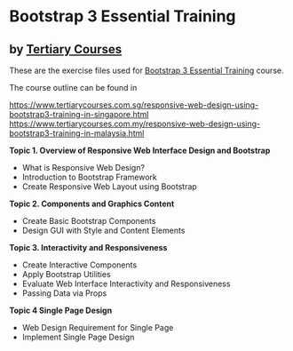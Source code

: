 # Bootstrap 3 Essential Training
## by [Tertiary Courses](https://www.tertiarycourses.com.sg/)

These are the exercise files used for [Bootstrap 3 Essential Training](https://www.tertiarycourses.com.sg/responsive-web-design-using-bootstrap3-training-in-singapore.html) course. 

The course outline can be found in 

https://www.tertiarycourses.com.sg/responsive-web-design-using-bootstrap3-training-in-singapore.html
https://www.tertiarycourses.com.my/responsive-web-design-using-bootstrap3-training-in-malaysia.html

<p><strong>Topic 1. Overview of Responsive Web Interface Design and Bootstrap</strong></p>
<ul>
<li>What is Responsive Web Design?</li>
<li>Introduction to Bootstrap Framework</li>
<li>Create Responsive Web Layout using Bootstrap</li>
</ul>
<p><strong>Topic 2. Components and Graphics Content</strong></p>
<ul>
<li>Create Basic Bootstrap Components</li>
<li>Design GUI with Style and Content Elements</li>
</ul>
<p><strong>Topic 3. Interactivity and Responsiveness</strong></p>
<ul>
<li>Create Interactive Components</li>
<li>Apply Bootstrap Utilities</li>
<li>Evaluate Web Interface Interactivity and Responsiveness</li>
<li>Passing Data via Props</li>
</ul>
<p><strong>Topic 4 Single Page Design</strong></p>
<ul>
<li>Web Design Requirement for Single Page</li>
<li>Implement Single Page Design</li>
</ul>

